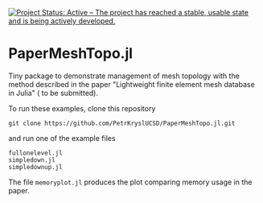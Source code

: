 [![Project Status: Active – The project has reached a stable, usable state and is being actively developed.](http://www.repostatus.org/badges/latest/active.svg)](http://www.repostatus.org/#active)


# PaperMeshTopo.jl

Tiny package to demonstrate management of mesh topology with the method described in the paper "Lightweight finite element mesh database in Julia" ( to be submitted).

To run these examples, clone this repository
```
git clone https://github.com/PetrKryslUCSD/PaperMeshTopo.jl.git
```
and run one of the example files
```
fullonelevel.jl  
simpledown.jl        
simpledownup.jl 
```
The file `memoryplot.jl` produces the plot comparing memory usage in the paper.